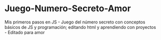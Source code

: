 # Juego-Numero-Secreto-Amor
Mis primeros pasos en JS - Juego del número secreto con conceptos básicos de JS y programación; editando html y aprendiendo con proyectos - Editado para amor
